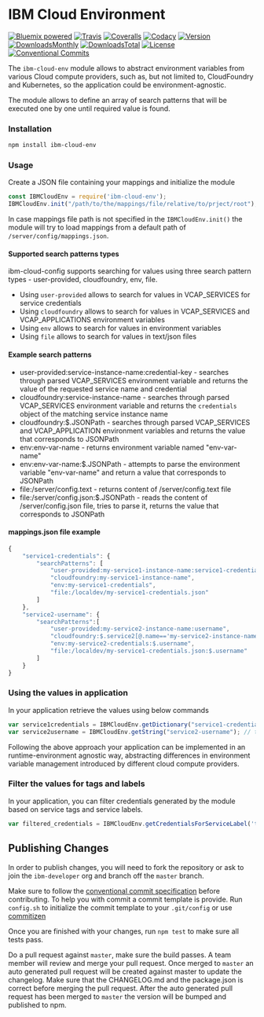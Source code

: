 # IBM Cloud Environment

[![Bluemix powered][img-bluemix-powered]][url-bluemix]
[![Travis][img-travis-master]][url-travis-master]
[![Coveralls][img-coveralls-master]][url-coveralls-master]
[![Codacy][img-codacy]][url-codacy]
[![Version][img-version]][url-npm]
[![DownloadsMonthly][img-npm-downloads-monthly]][url-npm]
[![DownloadsTotal][img-npm-downloads-total]][url-npm]
[![License][img-license]][url-npm]
[![Conventional Commits](https://img.shields.io/badge/Conventional%20Commits-1.0.0-yellow.svg)](https://conventionalcommits.org)

[img-bluemix-powered]: https://img.shields.io/badge/bluemix-powered-blue.svg
[url-bluemix]: http://bluemix.net
[url-npm]: https://www.npmjs.com/package/ibm-cloud-env
[img-license]: https://img.shields.io/npm/l/ibm-cloud-env.svg
[img-version]: https://img.shields.io/npm/v/ibm-cloud-env.svg
[img-npm-downloads-monthly]: https://img.shields.io/npm/dm/ibm-cloud-env.svg
[img-npm-downloads-total]: https://img.shields.io/npm/dt/ibm-cloud-env.svg

[img-travis-master]: https://travis-ci.org/ibm-developer/ibm-cloud-env.svg?branch=master
[url-travis-master]: https://travis-ci.org/ibm-developer/ibm-cloud-env/branches

[img-coveralls-master]: https://coveralls.io/repos/github/ibm-developer/ibm-cloud-env/badge.svg
[url-coveralls-master]: https://coveralls.io/github/ibm-developer/ibm-cloud-env

[img-codacy]: https://api.codacy.com/project/badge/Grade/e3ecd6926e134c69bcb9d69ece5b4f3f?branch=master
[url-codacy]: https://www.codacy.com/app/ibm-developer/ibm-cloud-env

The `ibm-cloud-env` module allows to abstract environment variables from various Cloud compute providers, such as, but not limited to, CloudFoundry and Kubernetes, so the application could be environment-agnostic.

The module allows to define an array of search patterns that will be executed one by one until required value is found.

### Installation

```bash
npm install ibm-cloud-env
```
 
### Usage

Create a JSON file containing your mappings and initialize the module

```javascript
const IBMCloudEnv = require('ibm-cloud-env');
IBMCloudEnv.init("/path/to/the/mappings/file/relative/to/prject/root");
```

In case mappings file path is not specified in the `IBMCloudEnv.init()` the module will try to load mappings from a default path of `/server/config/mappings.json`.
 
#### Supported search patterns types
ibm-cloud-config supports searching for values using three search pattern types - user-provided, cloudfoundry, env, file. 
- Using `user-provided` allows to search for values in VCAP_SERVICES for service credentials
- Using `cloudfoundry` allows to search for values in VCAP_SERVICES and VCAP_APPLICATIONS environment variables
- Using `env` allows to search for values in environment variables
- Using `file` allows to search for values in text/json files

#### Example search patterns
- user-provided:service-instance-name:credential-key - searches through parsed VCAP_SERVICES environment variable and returns the value of the requested service name and credential
- cloudfoundry:service-instance-name - searches through parsed VCAP_SERVICES environment variable and returns the `credentials` object of the matching service instance name
- cloudfoundry:$.JSONPath - searches through parsed VCAP_SERVICES and VCAP_APPLICATION environment variables and returns the value that corresponds to JSONPath
- env:env-var-name - returns environment variable named "env-var-name"
- env:env-var-name:$.JSONPath - attempts to parse the environment variable "env-var-name" and return a value that corresponds to JSONPath
- file:/server/config.text - returns content of /server/config.text file
- file:/server/config.json:$.JSONPath - reads the content of /server/config.json file, tries to parse it, returns the value that corresponds to JSONPath

#### mappings.json file example
```javascript
{
    "service1-credentials": {
        "searchPatterns": [
            "user-provided:my-service1-instance-name:service1-credentials",
            "cloudfoundry:my-service1-instance-name", 
            "env:my-service1-credentials", 
            "file:/localdev/my-service1-credentials.json" 
        ]
    },
    "service2-username": {
        "searchPatterns":[
            "user-provided:my-service2-instance-name:username",
            "cloudfoundry:$.service2[@.name=='my-service2-instance-name'].credentials.username",
            "env:my-service2-credentials:$.username",
            "file:/localdev/my-service1-credentials.json:$.username" 
        ]
    }
}
```

### Using the values in application

In your application retrieve the values using below commands

```javascript
var service1credentials = IBMCloudEnv.getDictionary("service1-credentials"); // this will be a dictionary
var service2username = IBMCloudEnv.getString("service2-username"); // this will be a string
```

Following the above approach your application can be implemented in an runtime-environment agnostic way, abstracting differences in environment variable management introduced by different cloud compute providers.

### Filter the values for tags and labels

In your application, you can filter credentials generated by the module based on service tags and service labels.

```javascript
var filtered_credentials = IBMCloudEnv.getCredentialsForServiceLabel('tag', 'label', credentials)); // returns a Json with credentials for specified service tag and label
```

## Publishing Changes

In order to publish changes, you will need to fork the repository or ask to join the `ibm-developer` org and branch off the `master` branch.

Make sure to follow the [conventional commit specification](https://conventionalcommits.org/) before contributing. To help you with commit a commit template is provide. Run `config.sh` to initialize the commit template to your `.git/config` or use [commitizen](https://www.npmjs.com/package/commitizen)

Once you are finished with your changes, run `npm test` to make sure all tests pass.

Do a pull request against `master`, make sure the build passes. A team member will review and merge your pull request.
Once merged to `master` an auto generated pull request will be created against master to update the changelog. Make sure that the CHANGELOG.md and the package.json is correct before merging the pull request. After the auto generated pull request has been merged to `master` the version will be bumped and published to npm.

